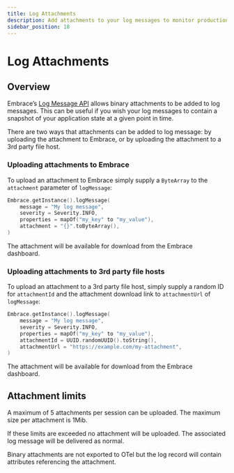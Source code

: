 ```yaml
---
title: Log Attachments
description: Add attachments to your log messages to monitor production performance within your mobile app.
sidebar_position: 18
---
```


# Log Attachments

## Overview

Embrace’s [Log Message API](/docs/android/integration/log-message-api/) allows binary attachments to be added to log messages. This can be useful if you wish your log messages to contain a snapshot of your application state at a given point in time.

There are two ways that attachments can be added to log message: by uploading the attachment to Embrace, or by uploading the attachment to a 3rd party file host.

### Uploading attachments to Embrace

To upload an attachment to Embrace simply supply a `ByteArray` to the `attachment` parameter of `logMessage`:

```kotlin
Embrace.getInstance().logMessage(
    message = "My log message",
    severity = Severity.INFO,
    properties = mapOf("my_key" to "my_value"),
    attachment = "{}".toByteArray(),
)
```

The attachment will be available for download from the Embrace dashboard.

### Uploading attachments to 3rd party file hosts

To upload an attachment to a 3rd party file host, simply supply a random ID for `attachmentId` and the attachment download link to `attachmentUrl` of `logMessage`:

```kotlin
Embrace.getInstance().logMessage(
    message = "My log message",
    severity = Severity.INFO,
    properties = mapOf("my_key" to "my_value"),
    attachmentId = UUID.randomUUID().toString(),
    attachmentUrl = "https://example.com/my-attachment",
)
```

The attachment will be available for download from the Embrace dashboard.

## Attachment limits

A maximum of 5 attachments per session can be uploaded. The maximum size per attachment is 1Mib.

If these limits are exceeded no attachment will be uploaded. The associated log message will be delivered as normal.

Binary attachments are not exported to OTel but the log record will contain attributes referencing the attachment.
